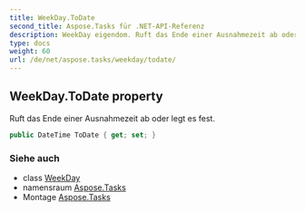 ```yaml
---
title: WeekDay.ToDate
second_title: Aspose.Tasks für .NET-API-Referenz
description: WeekDay eigendom. Ruft das Ende einer Ausnahmezeit ab oder legt es fest.
type: docs
weight: 60
url: /de/net/aspose.tasks/weekday/todate/
---
```

## WeekDay.ToDate property

Ruft das Ende einer Ausnahmezeit ab oder legt es fest.

```csharp
public DateTime ToDate { get; set; }
```

### Siehe auch

* class [WeekDay](../)
* namensraum [Aspose.Tasks](../../weekday/)
* Montage [Aspose.Tasks](../../../)


